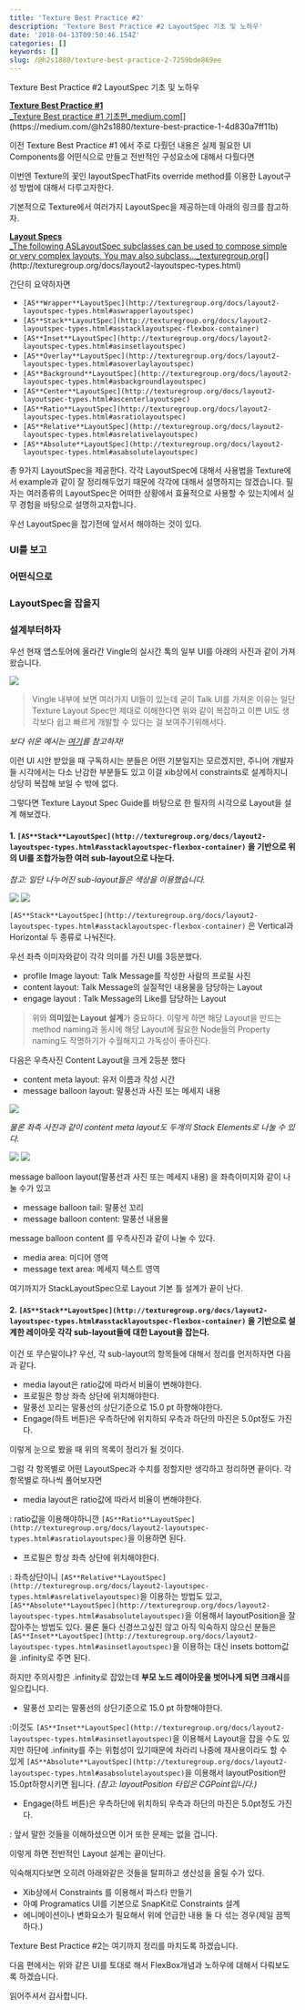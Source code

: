 ```yaml
---
title: 'Texture Best Practice #2'
description: 'Texture Best Practice #2 LayoutSpec 기초 및 노하우'
date: '2018-04-13T09:50:46.154Z'
categories: []
keywords: []
slug: /@h2s1880/texture-best-practice-2-7259bde869ee
---
```


Texture Best Practice #2 LayoutSpec 기초 및 노하우

[**Texture Best Practice #1**  
_Texture Best practice #1 기초편_medium.com](https://medium.com/@h2s1880/texture-best-practice-1-4d830a7ff11b "https://medium.com/@h2s1880/texture-best-practice-1-4d830a7ff11b")[](https://medium.com/@h2s1880/texture-best-practice-1-4d830a7ff11b)

이전 Texture Best Practice #1 에서 주로 다뤘던 내용은 실제 필요한 UI Components를 어떤식으로 만들고 전반적인 구성요소에 대해서 다뤘다면

이번엔 Texture의 꽃인 layoutSpecThatFits override method를 이용한 Layout구성 방법에 대해서 다루고자한다.

기본적으로 Texture에서 여러가지 LayoutSpec을 제공하는데 아래의 링크를 참고하자.

[**Layout Specs**  
_The following ASLayoutSpec subclasses can be used to compose simple or very complex layouts. You may also subclass…_texturegroup.org](http://texturegroup.org/docs/layout2-layoutspec-types.html "http://texturegroup.org/docs/layout2-layoutspec-types.html")[](http://texturegroup.org/docs/layout2-layoutspec-types.html)

간단히 요약하자면

*   `[AS**Wrapper**LayoutSpec](http://texturegroup.org/docs/layout2-layoutspec-types.html#aswrapperlayoutspec)`
*   `[AS**Stack**LayoutSpec](http://texturegroup.org/docs/layout2-layoutspec-types.html#asstacklayoutspec-flexbox-container)`
*   `[AS**Inset**LayoutSpec](http://texturegroup.org/docs/layout2-layoutspec-types.html#asinsetlayoutspec)`
*   `[AS**Overlay**LayoutSpec](http://texturegroup.org/docs/layout2-layoutspec-types.html#asoverlaylayoutspec)`
*   `[AS**Background**LayoutSpec](http://texturegroup.org/docs/layout2-layoutspec-types.html#asbackgroundlayoutspec)`
*   `[AS**Center**LayoutSpec](http://texturegroup.org/docs/layout2-layoutspec-types.html#ascenterlayoutspec)`
*   `[AS**Ratio**LayoutSpec](http://texturegroup.org/docs/layout2-layoutspec-types.html#asratiolayoutspec)`
*   `[AS**Relative**LayoutSpec](http://texturegroup.org/docs/layout2-layoutspec-types.html#asrelativelayoutspec)`
*   `[AS**Absolute**LayoutSpec](http://texturegroup.org/docs/layout2-layoutspec-types.html#asabsolutelayoutspec)`

총 9가지 LayoutSpec을 제공한다. 각각 LayoutSpec에 대해서 사용법을 Texture에서 example과 같이 잘 정리해두었기 때문에 각각에 대해서 설명하지는 않겠습니다. 필자는 여러종류의 LayoutSpec은 어떠한 상황에서 효율적으로 사용할 수 있는지에서 실무 경험을 바탕으로 설명하고자합니다.

우선 LayoutSpec을 잡기전에 앞서서 해야하는 것이 있다.

### UI를 보고

### 어떤식으로

### LayoutSpec을 잡을지

### 설계부터하자

우선 현재 앱스토어에 올라간 Vingle의 실시간 톡의 일부 UI를 아래의 사진과 같이 가져왔습니다.

![](/images/blog/1__Euj2A7uCu4__XSCuYBsjCvA.png)

> Vingle 내부에 보면 여러가지 UI들이 있는데 굳이 Talk UI를 가져온 이유는 일단 Texture Layout Spec만 제대로 이해한다면 위와 같이 복잡하고 이쁜 UI도 생각보다 쉽고 빠르게 개발할 수 있다는 걸 보여주기위해서다.

_보다 쉬운 예시는_ [_여기_](https://medium.com/vingle-tech-blog/improvement-feed-performance-with-texture-asyncdisplaykit-2ef2ee11f06e)_를 참고하자!_

이런 UI 시안 받았을 때 구독하시는 분들은 어떤 기분일지는 모르겠지만, 주니어 개발자들 시각에서는 다소 난감한 부분들도 있고 이걸 xib상에서 constraints로 설계하지니 상당히 복잡해 보일 수 밖에 없다.

그렇다면 Texture Layout Spec Guide를 바탕으로 한 필자의 시각으로 Layout을 설계 해보겠다.

#### 1\. `[AS**Stack**LayoutSpec](http://texturegroup.org/docs/layout2-layoutspec-types.html#asstacklayoutspec-flexbox-container)` 을 기반으로 위의 UI를 조합가능한 여러 sub-layout으로 나눈다.

_참고: 일단 나누어진 sub-layout들은 색상을 이용했습니다._

![](/images/blog/1__kjYPsEwvGVu4md0CbTxPew.png)
![](/images/blog/1__nBf7SSwFCo2Vk2ojkAElbw.png)

`[AS**Stack**LayoutSpec](http://texturegroup.org/docs/layout2-layoutspec-types.html#asstacklayoutspec-flexbox-container)` 은 Vertical과 Horizontal 두 종류로 나눠진다.

우선 좌측 이미자와같이 각각 의미를 가진 UI를 3등분했다.

*   profile Image layout: Talk Message를 작성한 사람의 프로필 사진
*   content layout: Talk Message의 실질적인 내용물을 담당하는 Layout
*   engage layout : Talk Message의 Like를 담당하는 Layout

> 위와 **의미있는 Layout 설계**가 중요하다. 이렇게 하면 해당 Layout을 만드는 method naming과 동시에 해당 Layout에 필요한 Node들의 Property naming도 작명하기가 수월해지고 가독성이 좋아진다.

다음은 우측사진 Content Layout을 크게 2등분 했다

*   content meta layout: 유저 이름과 작성 시간
*   message balloon layout: 말풍선과 사진 또는 메세지 내용

![](/images/blog/1__gHHdYQe7rWM__mDPG3Tz9AA.png)

_물론 좌측 사진과 같이 content meta layout도 두개의 Stack Elements로 나눌 수 있다._

![](/images/blog/1__4XbR1NGtLHeP9__Ca6ArXaQ.png)
![](/images/blog/1__UWI0xWhFG2aIxLj__hqRing.png)

message balloon layout(말풍선과 사진 또는 메세지 내용) 을 좌측이미지와 같이 나눌 수가 있고

*   message balloon tail: 말풍선 꼬리
*   message balloon content: 말풍선 내용물

message balloon content 를 우측사진과 같이 나눌 수 있다.

*   media area: 미디어 영역
*   message text area: 메세지 텍스트 영역

여기까지가 StackLayoutSpec으로 Layout 기본 틀 설계가 끝이 난다.

#### 2\. `[AS**Stack**LayoutSpec](http://texturegroup.org/docs/layout2-layoutspec-types.html#asstacklayoutspec-flexbox-container)` 을 기반으로 설계한 레이아웃 각각 sub-layout들에 대한 Layout을 잡는다.

이건 또 무슨말이냐? 우선, 각 sub-layout의 항목들에 대해서 정리를 먼저하자면 다음과 같다.

*   media layout은 ratio값에 따라서 비율이 변해야한다.
*   프로필은 항상 좌측 상단에 위치해야한다.
*   말풍선 꼬리는 말풍선의 상단기준으로 15.0 pt 하향해야한다.
*   Engage(하트 버튼)은 우측하단에 위치하되 우측과 하단의 마진은 5.0pt정도 가진다.

이렇게 눈으로 봤을 때 위의 목록이 정리가 될 것이다.

그럼 각 항목별로 어떤 LayoutSpec과 수치를 정할지만 생각하고 정리하면 끝이다. 각 항목별로 하나씩 풀어보자면

*   media layout은 ratio값에 따라서 비율이 변해야한다.

: ratio값을 이용해야하니깐 `[AS**Ratio**LayoutSpec](http://texturegroup.org/docs/layout2-layoutspec-types.html#asratiolayoutspec)`을 이용하면 된다.

*   프로필은 항상 좌측 상단에 위치해야한다.

: 좌측상단이니 `[AS**Relative**LayoutSpec](http://texturegroup.org/docs/layout2-layoutspec-types.html#asrelativelayoutspec)`을 이용하는 방법도 있고, `[AS**Absolute**LayoutSpec](http://texturegroup.org/docs/layout2-layoutspec-types.html#asabsolutelayoutspec)`을 이용해서 layoutPosition을 잘잡아주는 방법도 있다. 물론 둘다 신경쓰고싶진 않고 아직 익숙하지 않으신 분들은 `[AS**Inset**LayoutSpec](http://texturegroup.org/docs/layout2-layoutspec-types.html#asinsetlayoutspec)`을 이용하는 대신 insets bottom값을 .infinity로 주면 된다.

하지만 주의사항은 .infinity로 잡았는데 **부모 노드 레이아웃을 벗어나게 되면 크래시**를 일으킵니다.

*   말풍선 꼬리는 말풍선의 상단기준으로 15.0 pt 하향해야한다.

:이것도 `[AS**Inset**LayoutSpec](http://texturegroup.org/docs/layout2-layoutspec-types.html#asinsetlayoutspec)`을 이용해서 Layout을 잡을 수도 있지만 하단에 .infinity를 주는 위험성이 있기때문에 차라리 나중에 재사용이라도 할 수 있게 `[AS**Absolute**LayoutSpec](http://texturegroup.org/docs/layout2-layoutspec-types.html#asabsolutelayoutspec)`을 이용해서 layoutPosition만 15.0pt하향시키면 됩니다. _(참고: layoutPosition 타입은 CGPoint입니다.)_

*   Engage(하트 버튼)은 우측하단에 위치하되 우측과 하단의 마진은 5.0pt정도 가진다.

: 앞서 말한 것들을 이해하셨으면 이거 또한 문제는 없을 겁니다.

이렇게 하면 전반적인 Layout 설계는 끝이난다.

익숙해지다보면 오히려 아래와같은 것들을 탈피하고 생산성을 올릴 수가 있다.

*   Xib상에서 Constraints 를 이용해서 파스타 만들기
*   아예 Programatics UI를 기본으로 SnapKit로 Constraints 설계
*   에니메이션이나 변화요소가 필요해서 위에 언급한 내용 둘 다 섞는 경우(제일 끔찍하다.)

Texture Best Practice #2는 여기까지 정리를 마치도록 하겠습니다.

다음 편에서는 위와 같은 UI를 토대로 해서 FlexBox개념과 노하우에 대해서 다뤄보도록 하겠습니다.

읽어주셔서 감사합니다.
